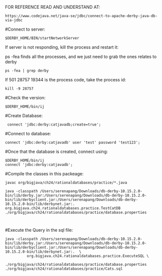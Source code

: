 

FOR REFERENCE READ AND UNDERSTAND AT:

```
https://www.codejava.net/java-se/jdbc/connect-to-apache-derby-java-db-via-jdbc
```

#Connect to server:

```
$DERBY_HOME/BIN/startNetworkServer
```
If server is not responding, kill the process and restart it:

ps -fea  finds all the processes, and we just need to grab the ones relates to derby

```
ps -fea | grep derby
```

If 501 28757 19344 is the process code, take the process id:

```
kill -9 28757 

```

#Check the version:

```
$DERBY_HOME/bin/ij
```

#Create Database:

```
 connect 'jdbc:derby:catjavadb;create=true';
```

#Connect to database:

```
connect 'jdbc:derby:catjavadb' user 'test' password 'test123';
```

#Once that the database is created, connect using:

```
$DERBY_HOME/bin/ij
connect 'jdbc:derby:catjavadb';
```

#Compile the classes in this packeage:

```
javac org/bigjava/ch24/rationaldatabases/practice/*.java

java -classpath /Users/serenapang/Downloads/db-derby-10.15.2.0-bin/lib/derby.jar:/Users/serenapang/Downloads/db-derby-10.15.2.0-bin/lib/derbyclient.jar:/Users/serenapang/Downloads/db-derby-10.15.2.0-bin/lib/derbynet.jar:.  org.bigjava.ch24.rationaldatabases.practice.TestCatDB ./org/bigjava/ch24/rationaldatabases/practice/database.properties



```

#Execute the Query in the sql file:

```
java -classpath /Users/serenapang/Downloads/db-derby-10.15.2.0-bin/lib/derby.jar:/Users/serenapang/Downloads/db-derby-10.15.2.0-bin/lib/derbyclient.jar:/Users/serenapang/Downloads/db-derby-10.15.2.0-bin/lib/derbynet.jar:.  \
          org.bigjava.ch24.rationaldatabases.practice.ExecuteSQL \
           ./org/bigjava/ch24/rationaldatabases/practice/database.properties ./org/bigjava/ch24/rationaldatabases/practice/Cats.sql
```


